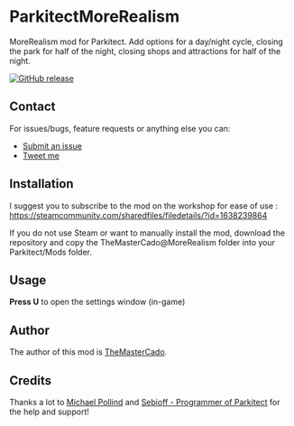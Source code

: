 # ParkitectMoreRealism

MoreRealism mod for Parkitect. Add options for a day/night cycle, closing the park for half of the night, closing shops and attractions for half of the night.


[![GitHub release](https://img.shields.io/github/release/TheMasterCado/ParkitectMoreRealism.svg)](https://github.com/TheMasterCado/ParkitectMoreRealism/releases)

## Contact

For issues/bugs, feature requests or anything else you can:
 - [Submit an issue](https://github.com/TheMasterCado/ParkitectMoreRealism/issues/new)
 - [Tweet me](https://twitter.com/themastercado)

## Installation

I suggest you to subscribe to the mod on the workshop for ease of use : https://steamcommunity.com/sharedfiles/filedetails/?id=1638239864

If you do not use Steam or want to manually install the mod, download the repository and copy the TheMasterCado@MoreRealism folder into your Parkitect/Mods folder.

## Usage

**Press U** to open the settings window (in-game)

## Author

The author of this mod is [TheMasterCado](https://github.com/TheMasterCado).

## Credits

Thanks a lot to [Michael Pollind](https://github.com/pollend) and [Sebioff - Programmer of Parkitect](https://github.com/sebioff) for the help and support!
